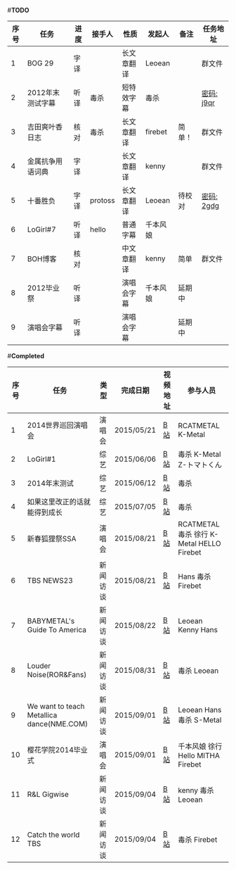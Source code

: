 #**TODO**

序号|任务|进度|接手人|性质| 发起人|备注|任务地址|
-----|-----|------|--------|------|---------|------|------------|
1|BOG 29|字译| |长文章翻译|Leoean| |群文件|
2|2012年末测试字幕|听译|毒杀|短特效字幕|毒杀| |[密码: j9qr](http://pan.baidu.com/s/1pJACk8V)|
3|吉田爽叶香日志|核对|毒杀|长文章翻译|firebet|简单！|群文件|
4|金属抗争用语词典|字译| |长文章翻译|kenny| |群文件|
5|十番胜负|字译|protoss|长文章翻译|Leoean|待校对 |[密码: 2gdg](http://pan.baidu.com/s/1i30EVZJ) |
6|LoGirl#7|听译|hello |普通字幕|千本风娘| | |
7|BOH博客|核对| |中文章翻译|kenny|简单|群文件|
8|2012毕业祭|听译| |演唱会字幕|千本风娘|延期中| |
9|演唱会字幕|听译| |演唱会字幕| |延期中| |


#**Completed**

序号|任务|类型|完成日期|视频地址|参与人员|
-----|------|-----|------------|-----------|----------|
1|2014世界巡回演唱会|演唱会|2015/05/21|[B站](http://www.bilibili.com/video/av2347484/)|RCATMETAL K-Metal|
2|LoGirl#1|综艺|2015/06/06|[B站](http://www.bilibili.com/video/av2407707/)|毒杀 K-Metal Z-トマトくん |
3|2014年末测试|综艺|2015/06/12|[B站](http://www.bilibili.com/video/av2428789/)|毒杀|
4|如果这里改正的话就能得到成长|综艺|2015/07/05|[B站](http://www.bilibili.com/video/av2530239/)|毒杀|
5|新春狐狸祭SSA|演唱会|2015/08/21|[B站](http://www.bilibili.com/video/av2776414/)|RCATMETAL 毒杀 徐行 K-Metal HELLO Firebet|
6|TBS NEWS23|新闻访谈|2015/08/21|[B站](http://www.bilibili.com/video/av2779588/)|Hans 毒杀 Firebet|
7|BABYMETAL's Guide To America|新闻访谈|2015/08/22|[B站](http://www.bilibili.com/video/av2784132/)|Leoean Kenny Hans|
8|Louder Noise(ROR&Fans)|新闻访谈|2015/08/31|[B站](http://www.bilibili.com/video/av2830961/)|毒杀 Leoean|
9|We want to teach Metallica dance(NME.COM)|新闻访谈|2015/09/01|[B站](http://www.bilibili.com/video/av2847428/)|Leoean Hans 毒杀 S-Metal|
10|樱花学院2014毕业式|演唱会|2015/09/01|[B站](http://www.bilibili.com/video/av2841620/)|千本风娘 徐行 Hello MITHA Firebet|
11|R&L Gigwise|新闻访谈|2015/09/04|[B站](http://www.bilibili.com/video/av2862420/)|kenny 毒杀 Leoean|
12|Catch the world TBS|新闻访谈|2015/09/04|[B站](http://www.bilibili.com/video/av2860135/)|毒杀 Firebet|
